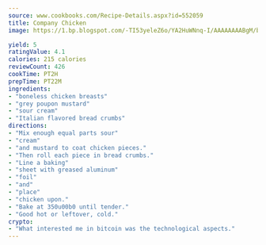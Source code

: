 ```yaml
---
source: www.cookbooks.com/Recipe-Details.aspx?id=552059
title: Company Chicken
image: https://1.bp.blogspot.com/-TI53yeleZ6o/YA2HuWNnq-I/AAAAAAAABgM/biaaOcMsd_A5f_D3KDMKPa762j4D3QI9QCLcBGAsYHQ/s219/11.png

yield: 5
ratingValue: 4.1
calories: 215 calories
reviewCount: 426
cookTime: PT2H
prepTime: PT22M
ingredients:
- "boneless chicken breasts"
- "grey poupon mustard"
- "sour cream"
- "Italian flavored bread crumbs"
directions:
- "Mix enough equal parts sour"
- "cream"
- "and mustard to coat chicken pieces."
- "Then roll each piece in bread crumbs."
- "Line a baking"
- "sheet with greased aluminum"
- "foil"
- "and"
- "place"
- "chicken upon."
- "Bake at 350u00b0 until tender."
- "Good hot or leftover, cold."
crypto:
- "What interested me in bitcoin was the technological aspects."
---
```

